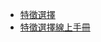 + [特徵選擇](https://zhuanlan.zhihu.com/p/32749489)
+ [特徵選擇線上手冊](https://machine-learning-python.kspax.io/intro-1)
